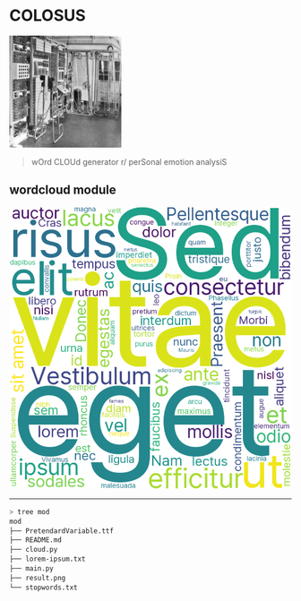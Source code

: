 # COLOSUS

<img src="image.png" width="200" height="200">

> wOrd CLOUd generator r/ perSonal emotion analysiS

<!-- markdownlint-configure-file { "MD033": false, "MD045": false } -->

## wordcloud module

![wordcloud-result](wordcloud-result.png)

---

```bash
> tree mod
mod
├── PretendardVariable.ttf
├── README.md
├── cloud.py
├── lorem-ipsum.txt
├── main.py
├── result.png
└── stopwords.txt
```
